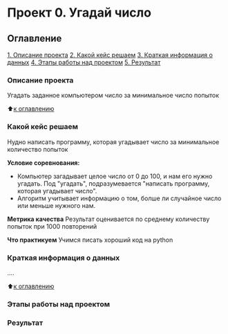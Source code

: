 # Проект 0. Угадай число

## Оглавление

[1. Описание проекта](___)
[2. Какой кейс решаем](___)
[3. Краткая информация о данных](___)
[4. Этапы работы над проектом](___)
[5. Результат](___)

### Описание проекта
Угадать заданное компьютером число за минимальное число попыток

:arrow_up:[к оглавлению](___)

### Какой кейс решаем
Нудно написать программу, которая угадывает число за минимальное количество попыток

**Условие соревнования:**
- Компьютер загадывает целое число от 0 до 100, и нам его нужно угадать. Под "угадать", подразумевается "написать программу, которая угадывает число".
- Алгоритм учитывает информацию о том, болше ли случайное число или меньше нужного нам.

**Метрика качества**
Результат оценивается по среднему количеству попыток при 1000 повторений

**Что практикуем**
Учимся писать хороший код на python

### Краткая информация о данных
....

:arrow_up:[к оглавлению](___)

### Этапы работы над проектом

### Результат